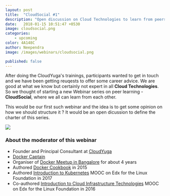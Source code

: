 ```yaml
---
layout: post
title:  "CloudSocial #1"
description: "Open discussion on Cloud Technologies to learn from peers. In this webinar series we'll have  technical, non-technical disucssion on cloud related technologies ranging from IaaS, PaaS, CaaS, containers, serverless, ci/cd, automation etc." 
date:   2018-01-15 10:51:47 +0530
image: cloudsocial.png
categories: 
    - upcoming
color: 4A148C
author: Neependra
image: /images/webinars/cloudsocial.png

published: false
---
```


After doing the CloudYuga's trainings, participants wanted to get in touch and we have been getting reuqests to offer some career advice. We are good at what we know but certainly not expert in all **Cloud Technologies**. So we thought of starting a new Webinar series on peer learning - **CloudSocial**, where we all can learn from each other.   

This would be our first such webinar and the idea is to get some opinion on how we should structure it ? It would be an open dicussion to define the charter of this series. 

![]({{site.baseurl}}/images/webinars/cloudsocial.png)

<a  style="align:center" href="https://www.instamojo.com/cloudyuga/webinar-e0712/" rel="im-checkout" data-behaviour="remote" data-style="flat" data-text="Join the Webinar !"></a>
<script align="center" src="https://js.instamojo.com/v1/button.js"></script>

### About the moderator of this webinar
- Founder and Principal Consultant at [CloudYuga](http://cloudyuga.guru/)
- [Docker Captain](https://www.docker.com/community/docker-captains)
- Organiser of [Docker Meetup in Bangalore](https://www.meetup.com/Docker-Bangalore/) for about 4 years
- Authored [Docker Cookbook](https://www.packtpub.com/virtualization-and-cloud/docker-cookbook) in 2015
- Authored [Introduction to Kubernetes](http://edx.org/course/introduction-kubernetes-linuxfoundationx-lfs158x) MOOC on Edx for the Linux Foundation in 2017
- Co-authored [Introduction to Cloud Infrastructure Technologies](https://www.edx.org/course/introduction-cloud-infrastructure-linuxfoundationx-lfs151-x) MOOC on Edx for the Linux Foundation in 2016






